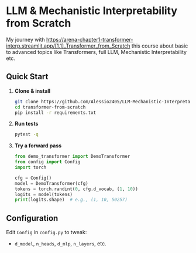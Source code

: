 # LLM & Mechanistic Interpretability from Scratch

My journey with https://arena-chapter1-transformer-interp.streamlit.app/[1.1]_Transformer_from_Scratch this course about basic to advanced topics like Transformers, full LLM, Mechanistic Interpretability etc.

## Quick Start

1. **Clone & install**

   ```bash
   git clone https://github.com/Alessio2405/LLM-Mechanistic-Interpretability-Scratch
   cd transformer-from-scratch
   pip install -r requirements.txt
   ```
2. **Run tests**

   ```bash
   pytest -q
   ```
3. **Try a forward pass**

   ```python
   from demo_transformer import DemoTransformer
   from config import Config
   import torch

   cfg = Config()
   model = DemoTransformer(cfg)
   tokens = torch.randint(0, cfg.d_vocab, (1, 10))
   logits = model(tokens)
   print(logits.shape)  # e.g., (1, 10, 50257)
   ```

## Configuration

Edit `Config` in `config.py` to tweak:

* `d_model`, `n_heads`, `d_mlp`, `n_layers`, etc.
